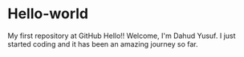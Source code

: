 # Hello-world
My first repository at GitHub
Hello!! Welcome, I'm Dahud Yusuf. I just started coding and it has been an amazing journey so far.
